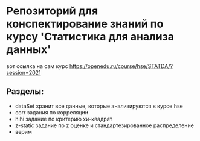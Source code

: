 # Репозиторий для конспектирование знаний по курсу 'Статистика для анализа данных'
вот ссылка на сам курс https://openedu.ru/course/hse/STATDA/?session=2021

## Разделы:
- dataSet хранит все данные, которые анализируются в курсе hse
- corr задания по корреляции 
- hihi задание по критерию хи-квадрат
- z-static задание по z оценке и стандартезированное распределение 
- верим